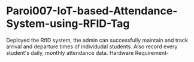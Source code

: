# Paroi007-IoT-based-Attendance-System-using-RFID-Tag
Deployed the RfID system, the admin can successfully maintain and track arrival and departure times of individudal students. Also record every student's daily, monthly attendance data.
Hardware Requirement-
